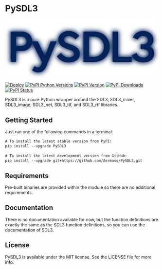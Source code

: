 # PySDL3

[![Logo](https://github.com/Aermoss/PySDL3/blob/main/logo.png?raw=true)](https://github.com/Aermoss/PySDL3)

[![Deploy](https://github.com/Aermoss/PySDL3/actions/workflows/python-publish.yml/badge.svg)](https://github.com/Aermoss/PySDL3/actions/workflows/python-publish.yml)
[![PyPI Python Versions](https://img.shields.io/pypi/pyversions/PySDL3)](https://pypi.org/project/PySDL3)
[![PyPI Version](https://img.shields.io/pypi/v/PySDL3.svg)](https://pypi.org/project/PySDL3)
[![PyPI Downloads](https://img.shields.io/pypi/dm/PySDL3.svg)](https://pypi.org/project/PySDL3)
[![PyPI Status](https://img.shields.io/pypi/status/PySDL3.svg)](https://pypi.org/project/PySDL3)

PySDL3 is a pure Python wrapper around the SDL3, SDL3\_mixer, SDL3\_image, SDL3\_net, SDL3\_ttf, and SDL3\_rtf libraries.

## Getting Started
Just run one of the following commands in a terminal:
```
# To install the latest stable version from PyPI:
pip install --upgrade PySDL3

# To install the latest development version from GitHub:
pip install --upgrade git+https://github.com/Aermoss/PySDL3.git
```

## Requirements
Pre-built binaries are provided within the module so there are no additional requirements.

## Documentation
There is no documentation available for now, but the function definitions are exactly the same as the SDL3 function definitions, so you can use the documentation of SDL3.

## License
PySDL3 is available under the MIT license. See the LICENSE file for more info.
